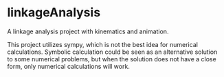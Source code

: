 # linkageAnalysis

A linkage analysis project with kinematics and animation.

This project utilizes sympy, which is not the best idea for numerical calculations. Symbolic calculation could be seen as an alternative solution to some numerical problems, but when the solution does not have a close form, only numerical calculations will work.
